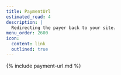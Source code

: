 ```yaml
---
title: PaymentUrl
estimated_read: 4
description: |
  Redirecting the payer back to your site.
menu_order: 2600
icon:
  content: link
  outlined: true
---
```


{% include payment-url.md %}
